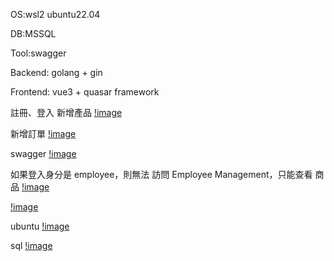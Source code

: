 OS:wsl2 ubuntu22.04

DB:MSSQL

Tool:swagger

Backend: golang + gin

Frontend: vue3 + quasar framework

註冊、登入  新增產品
[!image](https://github.com/lovequ4/golang_dashboard/blob/main/ScreenShot/Recording%202023-10-17%20at%2013.50.29.gif)

新增訂單
[!image](https://github.com/lovequ4/golang_dashboard/blob/main/ScreenShot/Recording%202023-10-17%20at%2014.03.45.gif)

swagger
[!image](https://github.com/lovequ4/golang_dashboard/blob/main/ScreenShot/%E8%9E%A2%E5%B9%95%E6%93%B7%E5%8F%96%E7%95%AB%E9%9D%A2%202023-10-17%20140019.png)

如果登入身分是 employee，則無法 訪問 Employee Management，只能查看 商品
[!image](https://github.com/lovequ4/golang_dashboard/blob/main/ScreenShot/%E8%9E%A2%E5%B9%95%E6%93%B7%E5%8F%96%E7%95%AB%E9%9D%A2%202023-10-17%20140406.png)

[!image](https://github.com/lovequ4/golang_dashboard/blob/main/ScreenShot/Recording%202023-10-17%20at%2014.15.32.gif)

ubuntu
[!image](https://github.com/lovequ4/golang_dashboard/blob/main/ScreenShot/%E8%9E%A2%E5%B9%95%E6%93%B7%E5%8F%96%E7%95%AB%E9%9D%A2%202023-10-17%20140620.png)

sql
[!image](https://github.com/lovequ4/golang_dashboard/blob/main/ScreenShot/%E8%9E%A2%E5%B9%95%E6%93%B7%E5%8F%96%E7%95%AB%E9%9D%A2%202023-10-17%20140852.png)


